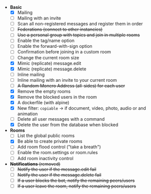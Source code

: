 * **Basic**
    - [x] Mailing
    - [ ] Mailing with an invite
    - [ ] Scan all non-registered messages and register them in order
    - [ ] ~~Federations (connect to other instancies)~~
    - [ ] ~~Use a personal group with topics and join in multiple rooms~~ 
    - [ ] Enable the tag/name option
    - [ ] Enable the forward-with-sign option
    - [ ] Confirmation before joining in a custom room
    - [ ] Change the current room size
    - [x] Mimic (replicate) message.edit
    - [x] Mimic (replicate) message.delete
    - [ ] Inline mailing
    - [ ] Inline mailing with an invite to your current room
    - [ ] ~~A Random Monero Address (all-sides) for each user~~
    - [x] Remove the empty rooms
    - [x] Remove the blocked users in the room
    - [x] A dockerfile (with alpine)
    - [x] New filter: `copiable` → if document, video, photo, audio or and animation
    - [ ] Delete all user messages with a command
    - [x] Delete the user from the database when blocked

* **Rooms**
    - [ ] List the global public rooms 
    - [x] Be able to create private rooms
    - [ ] Add room flood control ("take a breath")
    - [ ] Enable the room.settings or room.rules
    - [ ] Add room inactivity control

* ~~**Notifications** (removed)~~
    - [ ] ~~Notify the user if the message.edit fail~~
    - [ ] ~~Notify the user if the message.delete fail~~
    - [ ] ~~If a user blocks the bot, notify the remaining peers/users~~
    - [ ] ~~If a user leave the room, notify the remaining peers/users~~
